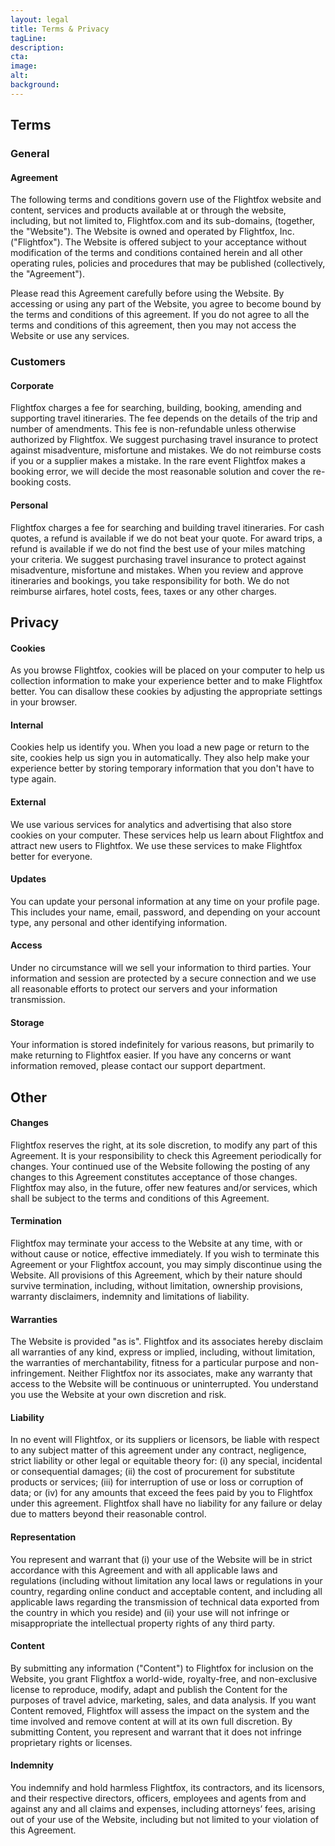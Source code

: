 ```yaml
---
layout: legal
title: Terms & Privacy
tagLine:
description:
cta:
image:
alt:
background:
---
```


## Terms

### General

#### Agreement

The following terms and conditions govern use of the Flightfox website and content, services and products available at or through the website, including, but not limited to, Flightfox.com and its sub-domains, (together, the "Website"). The Website is owned and operated by Flightfox, Inc. ("Flightfox"). The Website is offered subject to your acceptance without modification of the terms and conditions contained herein and all other operating rules, policies and procedures that may be published (collectively, the "Agreement").

Please read this Agreement carefully before using the Website. By accessing or using any part of the Website, you agree to become bound by the terms and conditions of this agreement. If you do not agree to all the terms and conditions of this agreement, then you may not access the Website or use any services.

### Customers

#### Corporate

Flightfox charges a fee for searching, building, booking, amending and supporting travel itineraries. The fee depends on the details of the trip and number of amendments. This fee is non-refundable unless otherwise authorized by Flightfox. We suggest purchasing travel insurance to protect against misadventure, misfortune and mistakes. We do not reimburse costs if you or a supplier makes a mistake. In the rare event Flightfox makes a booking error, we will decide the most reasonable solution and cover the re-booking costs.

#### Personal

Flightfox charges a fee for searching and building travel itineraries. For cash quotes, a refund is available if we do not beat your quote. For award trips, a refund is available if we do not find the best use of your miles matching your criteria. We suggest purchasing travel insurance to protect against misadventure, misfortune and mistakes. When you review and approve itineraries and bookings, you take responsibility for both. We do not reimburse airfares, hotel costs, fees, taxes or any other charges.

## Privacy

#### Cookies

As you browse Flightfox, cookies will be placed on your computer to help us collection information to make your experience better and to make Flightfox better. You can disallow these cookies by adjusting the appropriate settings in your browser.

#### Internal

Cookies help us identify you. When you load a new page or return to the site, cookies help us sign you in automatically. They also help make your experience better by storing temporary information that you don't have to type again.

#### External

We use various services for analytics and advertising that also store cookies on your computer. These services help us learn about Flightfox and attract new users to Flightfox. We use these services to make Flightfox better for everyone.

#### Updates

You can update your personal information at any time on your profile page. This includes your name, email, password, and depending on your account type, any personal and other identifying information.

#### Access

Under no circumstance will we sell your information to third parties. Your information and session are protected by a secure connection and we use all reasonable efforts to protect our servers and your information transmission.

#### Storage

Your information is stored indefinitely for various reasons, but primarily to make returning to Flightfox easier. If you have any concerns or want information removed, please contact our support department.

## Other

#### Changes

Flightfox reserves the right, at its sole discretion, to modify any part of this Agreement. It is your responsibility to check this Agreement periodically for changes. Your continued use of the Website following the posting of any changes to this Agreement constitutes acceptance of those changes. Flightfox may also, in the future, offer new features and/or services, which shall be subject to the terms and conditions of this Agreement.

#### Termination

Flightfox may terminate your access to the Website at any time, with or without cause or notice, effective immediately. If you wish to terminate this Agreement or your Flightfox account, you may simply discontinue using the Website. All provisions of this Agreement, which by their nature should survive termination, including, without limitation, ownership provisions, warranty disclaimers, indemnity and limitations of liability.

#### Warranties

The Website is provided "as is". Flightfox and its associates hereby disclaim all warranties of any kind, express or implied, including, without limitation, the warranties of merchantability, fitness for a particular purpose and non-infringement. Neither Flightfox nor its associates, make any warranty that access to the Website will be continuous or uninterrupted. You understand you use the Website at your own discretion and risk.

#### Liability

In no event will Flightfox, or its suppliers or licensors, be liable with respect to any subject matter of this agreement under any contract, negligence, strict liability or other legal or equitable theory for: (i) any special, incidental or consequential damages; (ii) the cost of procurement for substitute products or services; (iii) for interruption of use or loss or corruption of data; or (iv) for any amounts that exceed the fees paid by you to Flightfox under this agreement. Flightfox shall have no liability for any failure or delay due to matters beyond their reasonable control.

#### Representation

You represent and warrant that (i) your use of the Website will be in strict accordance with this Agreement and with all applicable laws and regulations (including without limitation any local laws or regulations in your country, regarding online conduct and acceptable content, and including all applicable laws regarding the transmission of technical data exported from the country in which you reside) and (ii) your use will not infringe or misappropriate the intellectual property rights of any third party.

#### Content

By submitting any information ("Content") to Flightfox for inclusion on the Website, you grant Flightfox a world-wide, royalty-free, and non-exclusive license to reproduce, modify, adapt and publish the Content for the purposes of travel advice, marketing, sales, and data analysis. If you want Content removed, Flightfox will assess the impact on the system and the time involved and remove content at will at its own full discretion. By submitting Content, you represent and warrant that it does not infringe proprietary rights or licenses.

#### Indemnity

You indemnify and hold harmless Flightfox, its contractors, and its licensors, and their respective directors, officers, employees and agents from and against any and all claims and expenses, including attorneys’ fees, arising out of your use of the Website, including but not limited to your violation of this Agreement.
